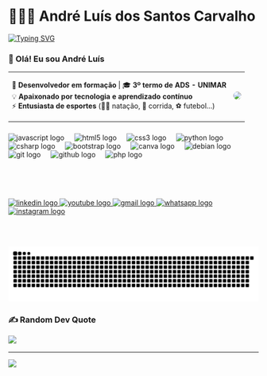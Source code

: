 # 🧑🏻‍💻 André Luís dos Santos Carvalho
[![Typing SVG](https://readme-typing-svg.demolab.com/?lines=Olá,+eu+sou+o+André+Luís!;Seja+muito+bem+vindo!😁)](https://git.io/typing-svg)
### 👋 Olá! Eu sou André Luís  

<table>
<tr>
<td>

📌 **Desenvolvedor em formação** | 🎓 **3º termo de ADS - UNIMAR**  
💡 **Apaixonado por tecnologia e aprendizado contínuo**  
⚡ **Entusiasta de esportes** (🏊‍♂️ natação, 🏃 corrida, ⚽ futebol...)

</td>
<td align="center">
  <img src="https://media.giphy.com/media/qgQUggAC3Pfv687qPC/giphy.gif?cid=790b76116e4p3o3c080wyawaf41rcw7l9iefl3aanr6hammt&ep=v1_gifs_search&rid=giphy.gif&ct=g" height="180px" style="border-radius:10px;" />
</td>
</tr>
</table>

###

<div align="left">
  <img src="https://cdn.jsdelivr.net/gh/devicons/devicon/icons/javascript/javascript-original.svg" height="30" alt="javascript logo" />
  <img width="12" />
  <img src="https://cdn.jsdelivr.net/gh/devicons/devicon/icons/html5/html5-original.svg" height="30" alt="html5 logo" />
  <img width="12" />
  <img src="https://cdn.jsdelivr.net/gh/devicons/devicon/icons/css3/css3-original.svg" height="30" alt="css3 logo" />
  <img width="12" />
  <img src="https://cdn.jsdelivr.net/gh/devicons/devicon/icons/python/python-original.svg" height="30" alt="python logo" />
  <img width="12" />
  <img src="https://cdn.jsdelivr.net/gh/devicons/devicon/icons/csharp/csharp-original.svg" height="30" alt="csharp logo" />
  <img width="12" />
  <img src="https://cdn.jsdelivr.net/gh/devicons/devicon/icons/bootstrap/bootstrap-original.svg" height="30" alt="bootstrap logo" />
  <img width="12" />
  <img src="https://cdn.jsdelivr.net/gh/devicons/devicon/icons/canva/canva-original.svg" height="30" alt="canva logo" />
  <img width="12" />
  <img src="https://cdn.jsdelivr.net/gh/devicons/devicon/icons/debian/debian-original.svg" height="30" alt="debian logo" />
  <img width="12" />
  <img src="https://cdn.jsdelivr.net/gh/devicons/devicon/icons/git/git-original.svg" height="30" alt="git logo" />
  <img width="12" />
  <img src="https://cdn.jsdelivr.net/gh/devicons/devicon/icons/github/github-original.svg" height="30" alt="github logo" />
  <img width="12" />
  <img src="https://cdn.jsdelivr.net/gh/devicons/devicon/icons/php/php-original.svg" height="30" alt="php logo" />
</div>

###

<div align="left" style="margin-top: 80px;">
  <a href="https://www.linkedin.com/in/oandrecarvalho/" target="_blank">
    <img src="https://raw.githubusercontent.com/maurodesouza/profile-readme-generator/master/src/assets/icons/social/linkedin/default.svg" width="52" height="40" alt="linkedin logo" />
  </a>
  <a href="https://www.youtube.com/@codecast_unimar" target="_blank">
    <img src="https://raw.githubusercontent.com/maurodesouza/profile-readme-generator/master/src/assets/icons/social/youtube/default.svg" width="52" height="40" alt="youtube logo" />
  </a>
  <a href="mailto:andresantoscarvalho2004@gmail.com" target="_blank">
    <img src="https://raw.githubusercontent.com/maurodesouza/profile-readme-generator/master/src/assets/icons/social/gmail/default.svg" width="52" height="40" alt="gmail logo" />
  </a>
  <a href="https://wa.me/5514996002903?text=Olá,%20tudo%20bem?" target="_blank">
    <img src="https://raw.githubusercontent.com/maurodesouza/profile-readme-generator/master/src/assets/icons/social/whatsapp/default.svg" width="52" height="40" alt="whatsapp logo" />
  </a>
  <a href="https://www.instagram.com/oandrecarvalhoo/" target="_blank">
    <img src="https://raw.githubusercontent.com/maurodesouza/profile-readme-generator/master/src/assets/icons/social/instagram/default.svg" width="52" height="40" alt="instagram logo" />
  </a>
</div>

###

<br clear="both">

###

<img src="https://raw.githubusercontent.com/oandrecarvalho/oandrecarvalho/output/snake.svg" alt="Snake animation" />

###

### ✍️ Random Dev Quote
![](https://quotes-github-readme.vercel.app/api?type=horizontal&theme=tokyonight)

---

[![](https://visitcount.itsvg.in/api?id=oandrecarvalho&icon=0&color=10)](https://visitcount.itsvg.in)

